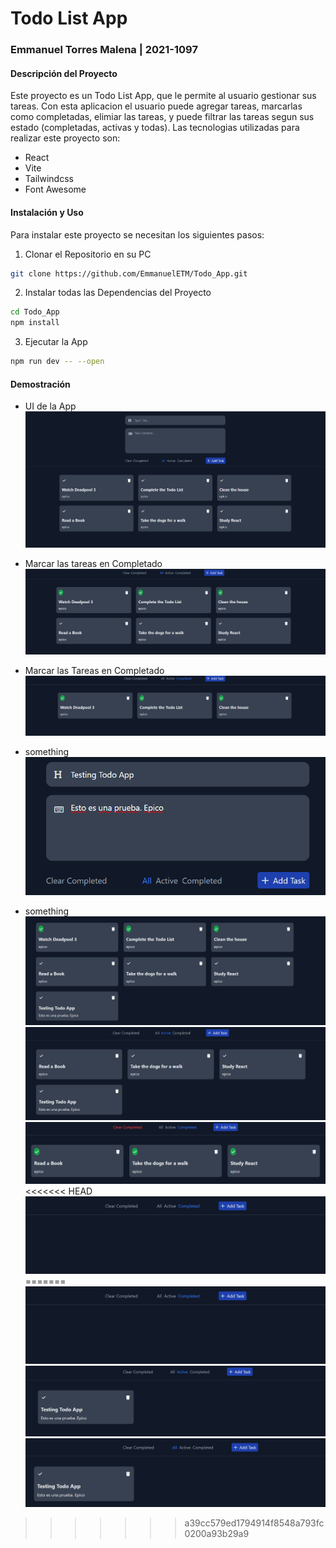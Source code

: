 # Todo List App
### Emmanuel Torres Malena | 2021-1097


#### Descripción del Proyecto

Este proyecto es un Todo List App, que le permite al usuario gestionar sus tareas. Con esta aplicacion el usuario puede agregar tareas, marcarlas como completadas, elimiar las tareas, y puede filtrar las tareas segun sus estado (completadas, activas y todas). Las tecnologias utilizadas para realizar este proyecto son: 

- React
- Vite
- Tailwindcss
- Font Awesome

#### Instalación y Uso

Para instalar este proyecto se necesitan los siguientes pasos:

1. Clonar el Repositorio en su PC
```bash
git clone https://github.com/EmmanuelETM/Todo_App.git
```

2. Instalar todas las Dependencias del Proyecto
```bash
cd Todo_App
npm install 
```

3. Ejecutar la App
```bash
npm run dev -- --open
```

#### Demostración

- UI de la App
![imagen1](./images/Screenshot%202024-07-28%20134218.png)

- Marcar las tareas en Completado
![imagen2](./images/Screenshot%202024-07-28%20134319.png)

- Marcar las Tareas en Completado
![imagen3](./images/Screenshot%202024-07-28%20134327.png)

- something
![imagen4](./images/Screenshot%202024-07-28%20134358.png)

- something
![imagen5](./images/Screenshot%202024-07-28%20134411.png)
![imagen6](./images/Screenshot%202024-07-28%20134429.png)
![imagen6](./images/Screenshot%202024-07-28%20134533.png)
<<<<<<< HEAD
![image6](./images/Screenshot%202024-07-28%20134538.png)
=======
![imagen6](./images/Screenshot%202024-07-28%20134538.png)
![imagen7](./images/Screenshot%202024-07-28%20134546.png)
![imagen8](./images/Screenshot%202024-07-28%20134553.png)
>>>>>>> a39cc579ed1794914f8548a793fc0200a93b29a9
